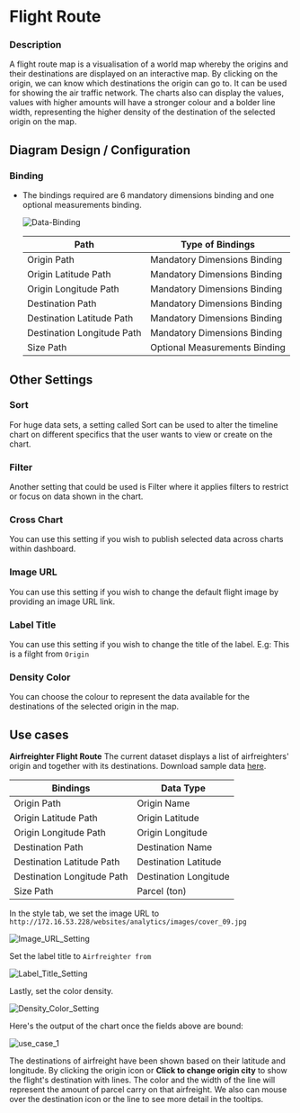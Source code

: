 
# Flight Route
### Description

A flight route map is a visualisation of a world map whereby the origins and their destinations are displayed on an interactive map. By clicking on the origin, we can know which destinations the origin can go to. It can be used for showing the air traffic network. The charts also can display the values, values with higher amounts will have a stronger colour and a bolder line width, representing the higher density of the destination of the selected origin on the map.

## Diagram Design / Configuration
### Binding
- The bindings required are 6 mandatory dimensions binding and one optional measurements binding.

	![Data-Binding](./images/flight-route/Data-Binding.png)
	
	|Path|Type of Bindings|
	|---|---|
	|Origin Path|Mandatory Dimensions Binding|
	|Origin Latitude Path|Mandatory Dimensions Binding|
	|Origin Longitude Path|Mandatory Dimensions Binding|
	|Destination Path|Mandatory Dimensions Binding|
	|Destination Latitude Path|Mandatory Dimensions Binding|
	|Destination Longitude Path|Mandatory Dimensions Binding|
	|Size Path|Optional Measurements Binding|
	
## Other Settings

### Sort

For huge data sets, a setting called Sort can be used to alter the timeline chart on different specifics that the user wants to view or create on the chart.

### Filter

Another setting that could be used is Filter where it applies filters to restrict or focus on data shown in the chart.

### Cross Chart
You can use this setting if you wish to publish selected data across charts within dashboard.

### Image URL
You can use this setting if you wish to change the default flight image by providing an image URL link.

### Label Title
You can use this setting if you wish to change the title of the label. E.g: This is a filght from `Origin`

### Density Color
You can choose the colour to represent the data available for the destinations of the selected origin in the map.

## Use cases
**Airfreighter Flight Route**
 The current dataset displays a list of airfreighters' origin and together with its destinations. Download sample data [here](./sample-data/flight-route/flight_route.xlsx).
 
|Bindings |Data Type|
|---|---|
|Origin Path|Origin Name|
|Origin Latitude Path|Origin Latitude|
|Origin Longitude Path|Origin Longitude|
|Destination Path|Destination Name|
|Destination Latitude Path|Destination Latitude|
|Destination Longitude Path|Destination Longitude|
|Size Path|Parcel (ton)|

In the style tab, we set the image URL to `http://172.16.53.228/websites/analytics/images/cover_09.jpg`

![Image_URL_Setting](./images/flight-route/Image_URL_Setting.png)

Set the label title to `Airfreighter from `

![Label_Title_Setting](./images/flight-route/Label_Title_Setting.png)

Lastly, set the color density.

![Density_Color_Setting](./images/flight-route/Density_Color_Setting.png)

Here's the output of the chart once the fields above are bound:

![use_case_1](./images/flight-route/use_case1.png)

The destinations of airfreight have been shown based on their latitude and longitude. By clicking the origin icon or **Click to change origin city** to show the flight's destination with lines. The color and the width of the line will represent the amount of parcel carry on that airfreight. We also can mouse over the destination icon or the line to see more detail in the tooltips.
